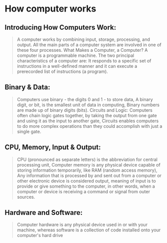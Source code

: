 # How computer works

## Introducing How Computers Work:
 > A computer works by combining input, storage, processing, and output. All the main parts of a computer system are involved in one of these four processes. 
What Makes a Computer, a Computer?
 A computer is a programmable machine. The two principal characteristics of a computer are: It responds to a specific set of instructions in a well-defined manner and it can execute a prerecorded list of instructions (a program).

## Binary & Data:
> Computers use binary - the digits 0 and 1 - to store data, A binary digit, or bit, is the smallest unit of data in computing, Binary numbers are made up of binary digits (bits).
Circuits and Logic:
Computers often chain logic gates together, by taking the output from one gate and using it as the input to another gate, Circuits enables computers to do more complex operations than they could accomplish with just a single gate.
## CPU, Memory, Input & Output:
> CPU (pronounced as separate letters) is the abbreviation for central processing unit, Computer memory is any physical device capable of storing information temporarily, like RAM (random access memory), Any information that is processed by and sent out from a computer or other electronic device is considered output, meaning of input is to provide or give something to the computer, in other words, when a computer or device is receiving a command or signal from outer sources.
## Hardware and Software:
> Computer hardware is any physical device used in or with your machine, whereas software is a collection of code installed onto your computer's hard drive



